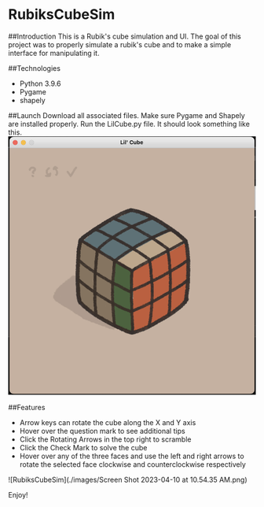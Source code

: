 # RubiksCubeSim

##Introduction
This is a Rubik's cube simulation and UI. The goal of this project was to properly simulate a rubik's cube and to make a simple interface for manipulating it.

##Technologies
- Python 3.9.6
- Pygame
- shapely

##Launch
Download all associated files. Make sure Pygame and Shapely are installed properly. Run the LilCube.py file.
It should look something like this.
![RubiksCubeSim](./images/example.png)

##Features
- Arrow keys can rotate the cube along the X and Y axis
- Hover over the question mark to see additional tips
- Click the Rotating Arrows in the top right to scramble
- Click the Check Mark to solve the cube
- Hover over any of the three faces and use the left and right arrows to rotate the selected face clockwise and counterclockwise respectively

![RubiksCubeSim](./images/Screen Shot 2023-04-10 at 10.54.35 AM.png)

Enjoy!
